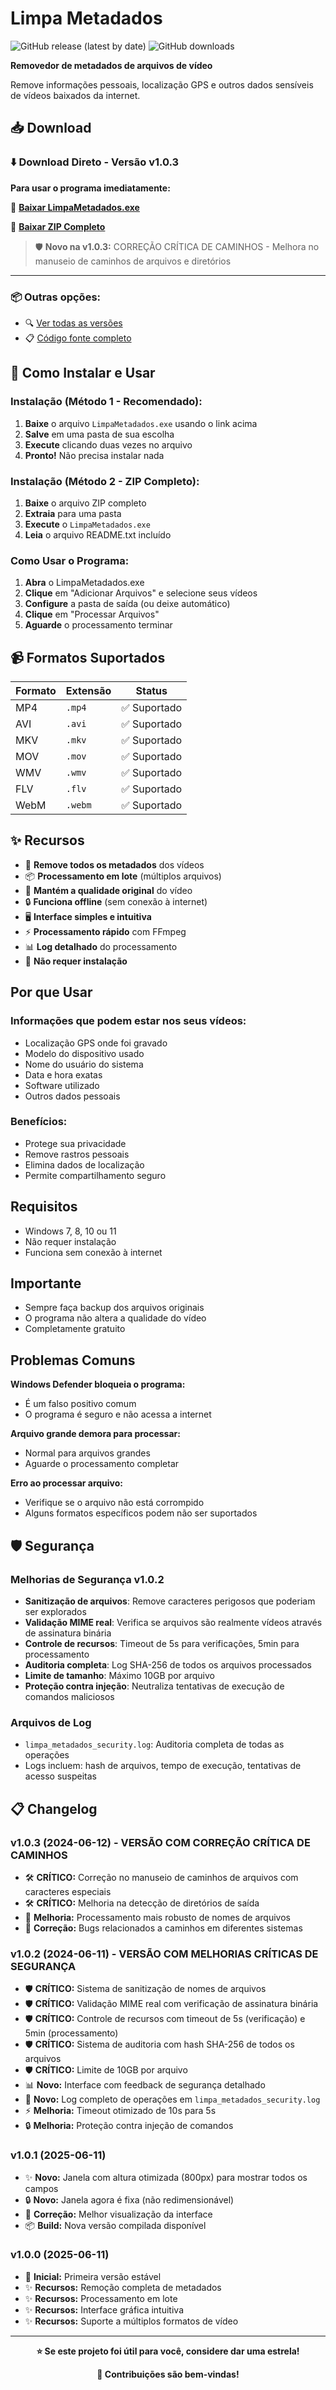 # Limpa Metadados

![GitHub release (latest by date)](https://img.shields.io/github/v/release/jbrunops/limpa-metadados)
![GitHub downloads](https://img.shields.io/github/downloads/jbrunops/limpa-metadados/total)

**Removedor de metadados de arquivos de vídeo**

Remove informações pessoais, localização GPS e outros dados sensíveis de vídeos baixados da internet.

## 📥 Download

### ⬇️ Download Direto - Versão v1.0.3

**Para usar o programa imediatamente:**

🔗 **[Baixar LimpaMetadados.exe](https://github.com/jbrunops/lima-metadados/releases/download/v1.0.3/LimpaMetadados_v1.0.3_20250612.exe)**

🔗 **[Baixar ZIP Completo](https://github.com/jbrunops/lima-metadados/releases/download/v1.0.3/LimpaMetadados_v1.0.3_20250612.zip)**

> 🛡️ **Novo na v1.0.3:** CORREÇÃO CRÍTICA DE CAMINHOS - Melhora no manuseio de caminhos de arquivos e diretórios

---

### 📦 Outras opções:
- 🔍 [Ver todas as versões](https://github.com/jbrunops/limpa-metadados/releases)
- 📋 [Código fonte completo](https://github.com/jbrunops/limpa-metadados/archive/refs/heads/main.zip)

## 🚀 Como Instalar e Usar

### Instalação (Método 1 - Recomendado):
1. **Baixe** o arquivo `LimpaMetadados.exe` usando o link acima
2. **Salve** em uma pasta de sua escolha
3. **Execute** clicando duas vezes no arquivo
4. **Pronto!** Não precisa instalar nada

### Instalação (Método 2 - ZIP Completo):
1. **Baixe** o arquivo ZIP completo
2. **Extraia** para uma pasta
3. **Execute** o `LimpaMetadados.exe`
4. **Leia** o arquivo README.txt incluído

### Como Usar o Programa:
1. **Abra** o LimpaMetadados.exe
2. **Clique** em "Adicionar Arquivos" e selecione seus vídeos
3. **Configure** a pasta de saída (ou deixe automático)
4. **Clique** em "Processar Arquivos"
5. **Aguarde** o processamento terminar

## 📹 Formatos Suportados

| Formato | Extensão | Status |
|---------|----------|--------|
| MP4     | `.mp4`   | ✅ Suportado |
| AVI     | `.avi`   | ✅ Suportado |
| MKV     | `.mkv`   | ✅ Suportado |
| MOV     | `.mov`   | ✅ Suportado |
| WMV     | `.wmv`   | ✅ Suportado |
| FLV     | `.flv`   | ✅ Suportado |
| WebM    | `.webm`  | ✅ Suportado |

## ✨ Recursos

- 🧹 **Remove todos os metadados** dos vídeos
- 📦 **Processamento em lote** (múltiplos arquivos)
- 🎯 **Mantém a qualidade original** do vídeo
- 🔒 **Funciona offline** (sem conexão à internet)
- 🖥️ **Interface simples e intuitiva**
- ⚡ **Processamento rápido** com FFmpeg
- 📊 **Log detalhado** do processamento
- 🔧 **Não requer instalação**

## Por que Usar

### Informações que podem estar nos seus vídeos:
- Localização GPS onde foi gravado
- Modelo do dispositivo usado
- Nome do usuário do sistema
- Data e hora exatas
- Software utilizado
- Outros dados pessoais

### Benefícios:
- Protege sua privacidade
- Remove rastros pessoais
- Elimina dados de localização
- Permite compartilhamento seguro

## Requisitos

- Windows 7, 8, 10 ou 11
- Não requer instalação
- Funciona sem conexão à internet

## Importante

- Sempre faça backup dos arquivos originais
- O programa não altera a qualidade do vídeo
- Completamente gratuito

## Problemas Comuns

**Windows Defender bloqueia o programa:**
- É um falso positivo comum
- O programa é seguro e não acessa a internet

**Arquivo grande demora para processar:**
- Normal para arquivos grandes
- Aguarde o processamento completar

**Erro ao processar arquivo:**
- Verifique se o arquivo não está corrompido
- Alguns formatos específicos podem não ser suportados

## 🛡️ Segurança

### Melhorias de Segurança v1.0.2
- **Sanitização de arquivos**: Remove caracteres perigosos que poderiam ser explorados
- **Validação MIME real**: Verifica se arquivos são realmente vídeos através de assinatura binária
- **Controle de recursos**: Timeout de 5s para verificações, 5min para processamento
- **Auditoria completa**: Log SHA-256 de todos os arquivos processados
- **Limite de tamanho**: Máximo 10GB por arquivo
- **Proteção contra injeção**: Neutraliza tentativas de execução de comandos maliciosos

### Arquivos de Log
- `limpa_metadados_security.log`: Auditoria completa de todas as operações
- Logs incluem: hash de arquivos, tempo de execução, tentativas de acesso suspeitas

## 📋 Changelog

### v1.0.3 (2024-06-12) - VERSÃO COM CORREÇÃO CRÍTICA DE CAMINHOS
- 🛠️ **CRÍTICO:** Correção no manuseio de caminhos de arquivos com caracteres especiais
- 🛠️ **CRÍTICO:** Melhoria na detecção de diretórios de saída
- 📁 **Melhoria:** Processamento mais robusto de nomes de arquivos
- 🔧 **Correção:** Bugs relacionados a caminhos em diferentes sistemas

### v1.0.2 (2024-06-11) - VERSÃO COM MELHORIAS CRÍTICAS DE SEGURANÇA
- 🛡️ **CRÍTICO:** Sistema de sanitização de nomes de arquivos
- 🛡️ **CRÍTICO:** Validação MIME real com verificação de assinatura binária
- 🛡️ **CRÍTICO:** Controle de recursos com timeout de 5s (verificação) e 5min (processamento)
- 🛡️ **CRÍTICO:** Sistema de auditoria com hash SHA-256 de todos os arquivos
- 🛡️ **CRÍTICO:** Limite de 10GB por arquivo
- 📊 **Novo:** Interface com feedback de segurança detalhado
- 📝 **Novo:** Log completo de operações em `limpa_metadados_security.log`
- ⚡ **Melhoria:** Timeout otimizado de 10s para 5s
- 🔒 **Melhoria:** Proteção contra injeção de comandos

### v1.0.1 (2025-06-11)
- ✨ **Novo:** Janela com altura otimizada (800px) para mostrar todos os campos
- 🔒 **Novo:** Janela agora é fixa (não redimensionável)
- 🐛 **Correção:** Melhor visualização da interface
- 📦 **Build:** Nova versão compilada disponível

### v1.0.0 (2025-06-11)
- 🎉 **Inicial:** Primeira versão estável
- ✨ **Recursos:** Remoção completa de metadados
- ✨ **Recursos:** Processamento em lote
- ✨ **Recursos:** Interface gráfica intuitiva
- ✨ **Recursos:** Suporte a múltiplos formatos de vídeo

---

<div align="center">

**⭐ Se este projeto foi útil para você, considere dar uma estrela!**

**🤝 Contribuições são bem-vindas!**

</div>